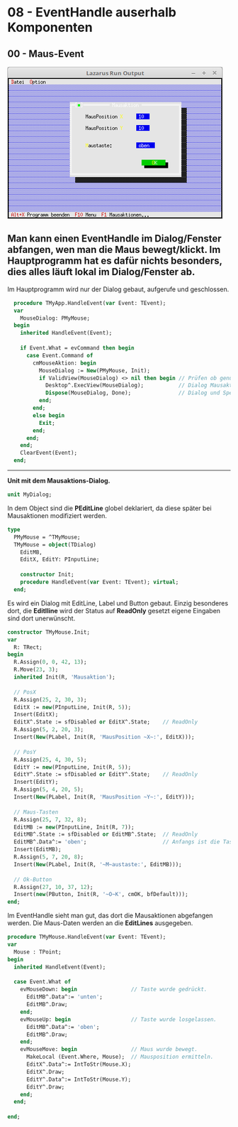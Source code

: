 # 08 - EventHandle auserhalb Komponenten
## 00 - Maus-Event

![image.png](image.png)

Man kann einen EventHandle im Dialog/Fenster abfangen, wen man die Maus bewegt/klickt.
Im Hauptprogramm hat es dafür nichts besonders, dies alles läuft lokal im Dialog/Fenster ab.
---
Im Hauptprogramm wird nur der Dialog gebaut, aufgerufe und geschlossen.

```pascal
  procedure TMyApp.HandleEvent(var Event: TEvent);
  var
    MouseDialog: PMyMouse;
  begin
    inherited HandleEvent(Event);

    if Event.What = evCommand then begin
      case Event.Command of
        cmMouseAktion: begin
          MouseDialog := New(PMyMouse, Init);
          if ValidView(MouseDialog) <> nil then begin // Prüfen ob genügend Speicher.
            Desktop^.ExecView(MouseDialog);           // Dialog Mausaktion ausführen.
            Dispose(MouseDialog, Done);               // Dialog und Speicher frei geben.
          end;
        end;
        else begin
          Exit;
        end;
      end;
    end;
    ClearEvent(Event);
  end;
```

---
<b>Unit mit dem Mausaktions-Dialog.</b>
<br>

```pascal
unit MyDialog;

```

In dem Object sind die <b>PEditLine</b> globel deklariert, da diese später bei Mausaktionen modifiziert werden.

```pascal
type
  PMyMouse = ^TMyMouse;
  TMyMouse = object(TDialog)
    EditMB,
    EditX, EditY: PInputLine;

    constructor Init;
    procedure HandleEvent(var Event: TEvent); virtual;
  end;

```

Es wird ein Dialog mit EditLine, Label und Button gebaut.
Einzig besonderes dort, die <b>Editlline</b> wird der Status auf <b>ReadOnly</b> gesetzt eigene Eingaben sind dort unerwünscht.

```pascal
constructor TMyMouse.Init;
var
  R: TRect;
begin
  R.Assign(0, 0, 42, 13);
  R.Move(23, 3);
  inherited Init(R, 'Mausaktion');

  // PosX
  R.Assign(25, 2, 30, 3);
  EditX := new(PInputLine, Init(R, 5));
  Insert(EditX);
  EditX^.State := sfDisabled or EditX^.State;    // ReadOnly
  R.Assign(5, 2, 20, 3);
  Insert(New(PLabel, Init(R, 'MausPosition ~X~:', EditX)));

  // PosY
  R.Assign(25, 4, 30, 5);
  EditY := new(PInputLine, Init(R, 5));
  EditY^.State := sfDisabled or EditY^.State;    // ReadOnly
  Insert(EditY);
  R.Assign(5, 4, 20, 5);
  Insert(New(PLabel, Init(R, 'MausPosition ~Y~:', EditY)));

  // Maus-Tasten
  R.Assign(25, 7, 32, 8);
  EditMB := new(PInputLine, Init(R, 7));
  EditMB^.State := sfDisabled or EditMB^.State;  // ReadOnly
  EditMB^.Data^:= 'oben';                        // Anfangs ist die Taste oben.
  Insert(EditMB);
  R.Assign(5, 7, 20, 8);
  Insert(New(PLabel, Init(R, '~M~austaste:', EditMB)));

  // Ok-Button
  R.Assign(27, 10, 37, 12);
  Insert(new(PButton, Init(R, '~O~K', cmOK, bfDefault)));
end;

```

Im EventHandle sieht man gut, das dort die Mausaktionen abgefangen werden.
Die Maus-Daten werden an die <b>EditLines</b> ausgegeben.

```pascal
procedure TMyMouse.HandleEvent(var Event: TEvent);
var
  Mouse : TPoint;
begin
  inherited HandleEvent(Event);

  case Event.What of
    evMouseDown: begin                 // Taste wurde gedrückt.
      EditMB^.Data^:= 'unten';
      EditMB^.Draw;
    end;
    evMouseUp: begin                   // Taste wurde losgelassen.
      EditMB^.Data^:= 'oben';
      EditMB^.Draw;
    end;
    evMouseMove: begin                 // Maus wurde bewegt.
      MakeLocal (Event.Where, Mouse);  // Mausposition ermitteln.
      EditX^.Data^:= IntToStr(Mouse.X);
      EditX^.Draw;
      EditY^.Data^:= IntToStr(Mouse.Y);
      EditY^.Draw;
    end;
  end;

end;

```


